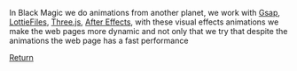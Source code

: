 In Black Magic we do animations from another planet, we work with [Gsap](https://github.com/greensock/GSAP), [LottieFiles](https://lottiefiles.com/), [Three.js](https://threejs.org/), [After Effects](https://www.adobe.com/mx/products/aftereffects.html), with these visual effects animations we make the web pages more dynamic and not only that we try that despite the animations the web page has a fast performance

[Return](../README.md)